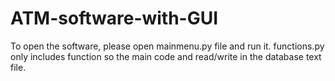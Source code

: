 # ATM-software-with-GUI
To open the software, please open mainmenu.py file and run it.
functions.py only includes function so the main code and read/write in the database text file.
